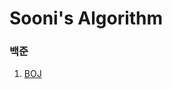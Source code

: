 # Sooni's Algorithm

### 백준
1. [BOJ](https://github.com/soo-ni/Algorithm/blob/master/BOJ/ReadMe.md)
